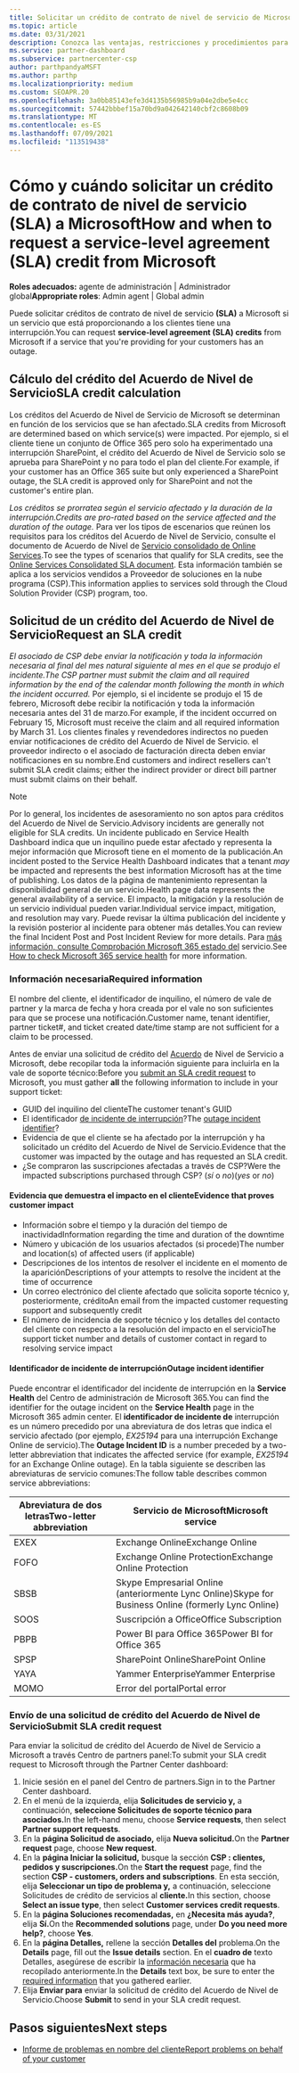 ```yaml
---
title: Solicitar un crédito de contrato de nivel de servicio de Microsoft
ms.topic: article
ms.date: 03/31/2021
description: Conozca las ventajas, restricciones y procedimientos para solicitar un crédito de contrato de nivel de servicio (SLA) a Microsoft si los clientes experimentan una interrupción del servicio.
ms.service: partner-dashboard
ms.subservice: partnercenter-csp
author: parthpandyaMSFT
ms.author: parthp
ms.localizationpriority: medium
ms.custom: SEOAPR.20
ms.openlocfilehash: 3a0bb85143efe3d4135b56985b9a04e2dbe5e4cc
ms.sourcegitcommit: 57442bbbef15a70bd9a042642140cbf2c8608b09
ms.translationtype: MT
ms.contentlocale: es-ES
ms.lasthandoff: 07/09/2021
ms.locfileid: "113519438"
---
```

# <a name="how-and-when-to-request-a-service-level-agreement-sla-credit-from-microsoft"></a><span data-ttu-id="b1431-103">Cómo y cuándo solicitar un crédito de contrato de nivel de servicio (SLA) a Microsoft</span><span class="sxs-lookup"><span data-stu-id="b1431-103">How and when to request a service-level agreement (SLA) credit from Microsoft</span></span>

<span data-ttu-id="b1431-104">**Roles adecuados:** agente de administración | Administrador global</span><span class="sxs-lookup"><span data-stu-id="b1431-104">**Appropriate roles**: Admin agent | Global admin</span></span>

<span data-ttu-id="b1431-105">Puede solicitar créditos de contrato de nivel de servicio **(SLA)** a Microsoft si un servicio que está proporcionando a los clientes tiene una interrupción.</span><span class="sxs-lookup"><span data-stu-id="b1431-105">You can request **service-level agreement (SLA) credits** from Microsoft if a service that you're providing for your customers has an outage.</span></span>

## <a name="sla-credit-calculation"></a><span data-ttu-id="b1431-106">Cálculo del crédito del Acuerdo de Nivel de Servicio</span><span class="sxs-lookup"><span data-stu-id="b1431-106">SLA credit calculation</span></span>

<span data-ttu-id="b1431-107">Los créditos del Acuerdo de Nivel de Servicio de Microsoft se determinan en función de los servicios que se han afectado.</span><span class="sxs-lookup"><span data-stu-id="b1431-107">SLA credits from Microsoft are determined based on which service(s) were impacted.</span></span> <span data-ttu-id="b1431-108">Por ejemplo, si el cliente tiene un conjunto de Office 365 pero solo ha experimentado una interrupción SharePoint, el crédito del Acuerdo de Nivel de Servicio solo se aprueba para SharePoint y no para todo el plan del cliente.</span><span class="sxs-lookup"><span data-stu-id="b1431-108">For example, if your customer has an Office 365 suite but only experienced a SharePoint outage, the SLA credit is approved only for SharePoint and not the customer's entire plan.</span></span>

<span data-ttu-id="b1431-109">*Los créditos se prorratea según el servicio afectado y la duración de la interrupción.*</span><span class="sxs-lookup"><span data-stu-id="b1431-109">*Credits are pro-rated based on the service affected and the duration of the outage.*</span></span> <span data-ttu-id="b1431-110">Para ver los tipos de escenarios que reúnen los requisitos para los créditos del Acuerdo de Nivel de Servicio, consulte el documento de Acuerdo de Nivel de [Servicio consolidado de Online Services](http://www.microsoftvolumelicensing.com/DocumentSearch.aspx?Mode=3&DocumentTypeId=37).</span><span class="sxs-lookup"><span data-stu-id="b1431-110">To see the types of scenarios that qualify for SLA credits, see the [Online Services Consolidated SLA document](http://www.microsoftvolumelicensing.com/DocumentSearch.aspx?Mode=3&DocumentTypeId=37).</span></span> <span data-ttu-id="b1431-111">Esta información también se aplica a los servicios vendidos a Proveedor de soluciones en la nube programa (CSP).</span><span class="sxs-lookup"><span data-stu-id="b1431-111">This information applies to services sold through the Cloud Solution Provider (CSP) program, too.</span></span>


## <a name="request-an-sla-credit"></a><span data-ttu-id="b1431-112">Solicitud de un crédito del Acuerdo de Nivel de Servicio</span><span class="sxs-lookup"><span data-stu-id="b1431-112">Request an SLA credit</span></span>

<span data-ttu-id="b1431-113">*El asociado de CSP debe enviar la notificación y toda la información necesaria al final del mes natural siguiente al mes en el que se produjo el incidente.*</span><span class="sxs-lookup"><span data-stu-id="b1431-113">*The CSP partner must submit the claim and all required information by the end of the calendar month following the month in which the incident occurred.*</span></span> <span data-ttu-id="b1431-114">Por ejemplo, si el incidente se produjo el 15 de febrero, Microsoft debe recibir la notificación y toda la información necesaria antes del 31 de marzo.</span><span class="sxs-lookup"><span data-stu-id="b1431-114">For example, if the incident occurred on February 15, Microsoft must receive the claim and all required information by March 31.</span></span> <span data-ttu-id="b1431-115">Los clientes finales y revendedores indirectos no pueden enviar notificaciones de crédito del Acuerdo de Nivel de Servicio. el proveedor indirecto o el asociado de facturación directa deben enviar notificaciones en su nombre.</span><span class="sxs-lookup"><span data-stu-id="b1431-115">End customers and indirect resellers can't submit SLA credit claims; either the indirect provider or direct bill partner must submit claims on their behalf.</span></span>

> [!NOTE]
> <span data-ttu-id="b1431-116">Por lo general, los incidentes de asesoramiento no son aptos para créditos del Acuerdo de Nivel de Servicio.</span><span class="sxs-lookup"><span data-stu-id="b1431-116">Advisory incidents are generally not eligible for SLA credits.</span></span> <span data-ttu-id="b1431-117">Un incidente publicado en Service Health Dashboard indica que  un inquilino puede estar afectado y representa la mejor información que Microsoft tiene en el momento de la publicación.</span><span class="sxs-lookup"><span data-stu-id="b1431-117">An incident posted to the Service Health Dashboard indicates that a tenant *may* be impacted and represents the best information Microsoft has at the time of publishing.</span></span> <span data-ttu-id="b1431-118">Los datos de la página de mantenimiento representan la disponibilidad general de un servicio.</span><span class="sxs-lookup"><span data-stu-id="b1431-118">Health page data represents the general availability of a service.</span></span> <span data-ttu-id="b1431-119">El impacto, la mitigación y la resolución de un servicio individual pueden variar.</span><span class="sxs-lookup"><span data-stu-id="b1431-119">Individual service impact, mitigation, and resolution may vary.</span></span> <span data-ttu-id="b1431-120">Puede revisar la última publicación del incidente y la revisión posterior al incidente para obtener más detalles.</span><span class="sxs-lookup"><span data-stu-id="b1431-120">You can review the final Incident Post and Post Incident Review for more details.</span></span> <span data-ttu-id="b1431-121">Para [más información, consulte Comprobación Microsoft 365 estado del](/microsoft-365/enterprise/view-service-health#incidents-and-advisories) servicio.</span><span class="sxs-lookup"><span data-stu-id="b1431-121">See [How to check Microsoft 365 service health](/microsoft-365/enterprise/view-service-health#incidents-and-advisories) for more information.</span></span>

### <a name="required-information"></a><span data-ttu-id="b1431-122">Información necesaria</span><span class="sxs-lookup"><span data-stu-id="b1431-122">Required information</span></span>

<span data-ttu-id="b1431-123">El nombre del cliente, el identificador de inquilino, el número de vale de partner y la marca de fecha y hora creada por el vale no son suficientes para que se procese una notificación.</span><span class="sxs-lookup"><span data-stu-id="b1431-123">Customer name, tenant identifier, partner ticket#, and ticket created date/time stamp are not sufficient for a claim to be processed.</span></span>

<span data-ttu-id="b1431-124">Antes de enviar una solicitud de crédito  del [Acuerdo](#submit-sla-credit-request) de Nivel de Servicio a Microsoft, debe recopilar toda la información siguiente para incluirla en la vale de soporte técnico:</span><span class="sxs-lookup"><span data-stu-id="b1431-124">Before you [submit an SLA credit request](#submit-sla-credit-request) to Microsoft, you must gather **all** the following information to include in your support ticket:</span></span>

- <span data-ttu-id="b1431-125">GUID del inquilino del cliente</span><span class="sxs-lookup"><span data-stu-id="b1431-125">The customer tenant's GUID</span></span>
- <span data-ttu-id="b1431-126">El identificador [de incidente de interrupción](#outage-incident-identifier)?</span><span class="sxs-lookup"><span data-stu-id="b1431-126">The [outage incident identifier](#outage-incident-identifier)?</span></span>
- <span data-ttu-id="b1431-127">Evidencia de que el cliente se ha afectado por la interrupción y ha solicitado un crédito del Acuerdo de Nivel de Servicio.</span><span class="sxs-lookup"><span data-stu-id="b1431-127">Evidence that the customer was impacted by the outage and has requested an SLA credit.</span></span>
- <span data-ttu-id="b1431-128">¿Se compraron las suscripciones afectadas a través de CSP?</span><span class="sxs-lookup"><span data-stu-id="b1431-128">Were the impacted subscriptions purchased through CSP?</span></span> <span data-ttu-id="b1431-129">(*sí* o *no*)</span><span class="sxs-lookup"><span data-stu-id="b1431-129">(*yes* or *no*)</span></span>

#### <a name="evidence-that-proves-customer-impact"></a><span data-ttu-id="b1431-130">Evidencia que demuestra el impacto en el cliente</span><span class="sxs-lookup"><span data-stu-id="b1431-130">Evidence that proves customer impact</span></span>

- <span data-ttu-id="b1431-131">Información sobre el tiempo y la duración del tiempo de inactividad</span><span class="sxs-lookup"><span data-stu-id="b1431-131">Information regarding the time and duration of the downtime</span></span>
- <span data-ttu-id="b1431-132">Número y ubicación de los usuarios afectados (si procede)</span><span class="sxs-lookup"><span data-stu-id="b1431-132">The number and location(s) of affected users (if applicable)</span></span>
- <span data-ttu-id="b1431-133">Descripciones de los intentos de resolver el incidente en el momento de la aparición</span><span class="sxs-lookup"><span data-stu-id="b1431-133">Descriptions of your attempts to resolve the incident at the time of occurrence</span></span>
- <span data-ttu-id="b1431-134">Un correo electrónico del cliente afectado que solicita soporte técnico y, posteriormente, crédito</span><span class="sxs-lookup"><span data-stu-id="b1431-134">An email from the impacted customer requesting support and subsequently credit</span></span>
- <span data-ttu-id="b1431-135">El número de incidencia de soporte técnico y los detalles del contacto del cliente con respecto a la resolución del impacto en el servicio</span><span class="sxs-lookup"><span data-stu-id="b1431-135">The support ticket number and details of customer contact in regard to resolving service impact</span></span>


#### <a name="outage-incident-identifier"></a><span data-ttu-id="b1431-136">Identificador de incidente de interrupción</span><span class="sxs-lookup"><span data-stu-id="b1431-136">Outage incident identifier</span></span>

<span data-ttu-id="b1431-137">Puede encontrar el identificador del incidente de interrupción en la **Service Health** del Centro de administración de Microsoft 365.</span><span class="sxs-lookup"><span data-stu-id="b1431-137">You can find the identifier for the outage incident on the **Service Health** page in the Microsoft 365 admin center.</span></span> <span data-ttu-id="b1431-138">El **identificador de incidente de** interrupción es un número precedido por una abreviatura de dos letras que indica el servicio afectado (por ejemplo, *EX25194* para una interrupción Exchange Online de servicio).</span><span class="sxs-lookup"><span data-stu-id="b1431-138">The **Outage Incident ID** is a number preceded by a two-letter abbreviation that indicates the affected service (for example, *EX25194* for an Exchange Online outage).</span></span> <span data-ttu-id="b1431-139">En la tabla siguiente se describen las abreviaturas de servicio comunes:</span><span class="sxs-lookup"><span data-stu-id="b1431-139">The follow table describes common service abbreviations:</span></span>

| <span data-ttu-id="b1431-140">Abreviatura de dos letras</span><span class="sxs-lookup"><span data-stu-id="b1431-140">Two-letter abbreviation</span></span> | <span data-ttu-id="b1431-141">Servicio de Microsoft</span><span class="sxs-lookup"><span data-stu-id="b1431-141">Microsoft service</span></span> |
| ----------------------- | ----------------- |
| <span data-ttu-id="b1431-142">EX</span><span class="sxs-lookup"><span data-stu-id="b1431-142">EX</span></span> | <span data-ttu-id="b1431-143">Exchange Online</span><span class="sxs-lookup"><span data-stu-id="b1431-143">Exchange Online</span></span> |
| <span data-ttu-id="b1431-144">FO</span><span class="sxs-lookup"><span data-stu-id="b1431-144">FO</span></span> | <span data-ttu-id="b1431-145">Exchange Online Protection</span><span class="sxs-lookup"><span data-stu-id="b1431-145">Exchange Online Protection</span></span> |
| <span data-ttu-id="b1431-146">SB</span><span class="sxs-lookup"><span data-stu-id="b1431-146">SB</span></span> | <span data-ttu-id="b1431-147">Skype Empresarial Online (anteriormente Lync Online)</span><span class="sxs-lookup"><span data-stu-id="b1431-147">Skype for Business Online (formerly Lync Online)</span></span> |
| <span data-ttu-id="b1431-148">SO</span><span class="sxs-lookup"><span data-stu-id="b1431-148">OS</span></span> | <span data-ttu-id="b1431-149">Suscripción a Office</span><span class="sxs-lookup"><span data-stu-id="b1431-149">Office Subscription</span></span> |
| <span data-ttu-id="b1431-150">PB</span><span class="sxs-lookup"><span data-stu-id="b1431-150">PB</span></span> | <span data-ttu-id="b1431-151">Power BI para Office 365</span><span class="sxs-lookup"><span data-stu-id="b1431-151">Power BI for Office 365</span></span> |
| <span data-ttu-id="b1431-152">SP</span><span class="sxs-lookup"><span data-stu-id="b1431-152">SP</span></span> | <span data-ttu-id="b1431-153">SharePoint Online</span><span class="sxs-lookup"><span data-stu-id="b1431-153">SharePoint Online</span></span> |
| <span data-ttu-id="b1431-154">YA</span><span class="sxs-lookup"><span data-stu-id="b1431-154">YA</span></span> | <span data-ttu-id="b1431-155">Yammer Enterprise</span><span class="sxs-lookup"><span data-stu-id="b1431-155">Yammer Enterprise</span></span> |
| <span data-ttu-id="b1431-156">MO</span><span class="sxs-lookup"><span data-stu-id="b1431-156">MO</span></span> | <span data-ttu-id="b1431-157">Error del portal</span><span class="sxs-lookup"><span data-stu-id="b1431-157">Portal error</span></span> |

### <a name="submit-sla-credit-request"></a><span data-ttu-id="b1431-158">Envío de una solicitud de crédito del Acuerdo de Nivel de Servicio</span><span class="sxs-lookup"><span data-stu-id="b1431-158">Submit SLA credit request</span></span>

<span data-ttu-id="b1431-159">Para enviar la solicitud de crédito del Acuerdo de Nivel de Servicio a Microsoft a través Centro de partners panel:</span><span class="sxs-lookup"><span data-stu-id="b1431-159">To submit your SLA credit request to Microsoft through the Partner Center dashboard:</span></span>

1. <span data-ttu-id="b1431-160">Inicie sesión en el panel del Centro de partners.</span><span class="sxs-lookup"><span data-stu-id="b1431-160">Sign in to the Partner Center dashboard.</span></span>
2. <span data-ttu-id="b1431-161">En el menú de la izquierda, elija **Solicitudes de servicio y,** a continuación, **seleccione Solicitudes de soporte técnico para asociados.**</span><span class="sxs-lookup"><span data-stu-id="b1431-161">In the left-hand menu, choose **Service requests**, then select **Partner support requests**.</span></span>
3. <span data-ttu-id="b1431-162">En la **página Solicitud de asociado,** elija **Nueva solicitud.**</span><span class="sxs-lookup"><span data-stu-id="b1431-162">On the **Partner request** page, choose **New request**.</span></span>
4. <span data-ttu-id="b1431-163">En la **página Iniciar la solicitud,** busque la sección **CSP : clientes, pedidos y suscripciones.**</span><span class="sxs-lookup"><span data-stu-id="b1431-163">On the **Start the request** page, find the section **CSP - customers, orders and subscriptions**.</span></span> <span data-ttu-id="b1431-164">En esta sección, elija **Seleccionar un tipo de problema y,** a continuación, seleccione Solicitudes de crédito de servicios al **cliente.**</span><span class="sxs-lookup"><span data-stu-id="b1431-164">In this section, choose **Select an issue type**, then select **Customer services credit requests**.</span></span>
5. <span data-ttu-id="b1431-165">En la **página Soluciones recomendadas,** en **¿Necesita más ayuda?**, elija **Sí.**</span><span class="sxs-lookup"><span data-stu-id="b1431-165">On the **Recommended solutions** page, under **Do you need more help?**, choose **Yes**.</span></span>
6. <span data-ttu-id="b1431-166">En la **página Detalles,** rellene la sección **Detalles del** problema.</span><span class="sxs-lookup"><span data-stu-id="b1431-166">On the **Details** page, fill out the **Issue details** section.</span></span> <span data-ttu-id="b1431-167">En el **cuadro de** texto Detalles, asegúrese de escribir la [información necesaria](#required-information) que ha recopilado anteriormente.</span><span class="sxs-lookup"><span data-stu-id="b1431-167">In the **Details** text box, be sure to enter the [required information](#required-information) that you gathered earlier.</span></span>
7. <span data-ttu-id="b1431-168">Elija **Enviar para** enviar la solicitud de crédito del Acuerdo de Nivel de Servicio.</span><span class="sxs-lookup"><span data-stu-id="b1431-168">Choose **Submit** to send in your SLA credit request.</span></span>

## <a name="next-steps"></a><span data-ttu-id="b1431-169">Pasos siguientes</span><span class="sxs-lookup"><span data-stu-id="b1431-169">Next steps</span></span>

- [<span data-ttu-id="b1431-170">Informe de problemas en nombre del cliente</span><span class="sxs-lookup"><span data-stu-id="b1431-170">Report problems on behalf of your customer</span></span>](report-problems-on-behalf-of-a-customer.md)
